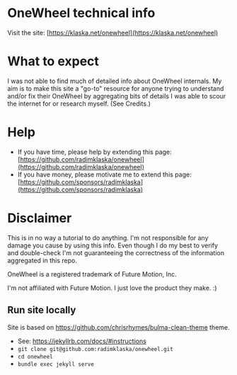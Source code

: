 # OneWheel technical info

Visit the site: [https://klaska.net/onewheel](https://klaska.net/onewheel)

# What to expect

I was not able to find much of detailed info about OneWheel internals. My aim is to make this site a "go-to" resource for anyone trying to understand and/or fix their OneWheel by aggregating bits of details I was able to scour the internet for or research myself. (See Credits.)

# Help

* If you have time, please help by extending this page: [https://github.com/radimklaska/onewheel](https://github.com/radimklaska/onewheel)
* If you have money, please motivate me to extend this page: [https://github.com/sponsors/radimklaska](https://github.com/sponsors/radimklaska)

# Disclaimer

This is in no way a tutorial to do anything. I'm not responsible for any damage you cause by using this info. Even though I do my best to verify and double-check I'm not guaranteeing the correctness of the information aggregated in this repo.

OneWheel is a registered trademark of Future Motion, Inc.

I'm not affiliated with Future Motion. I just love the product they make. :)

## Run site locally

Site is based on https://github.com/chrisrhymes/bulma-clean-theme theme.

* See: https://jekyllrb.com/docs/#instructions
* `git clone git@github.com:radimklaska/onewheel.git`
* `cd onewheel`
* `bundle exec jekyll serve`

